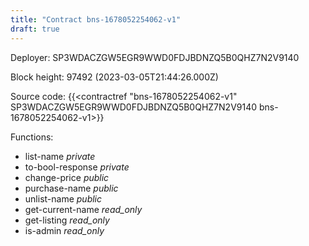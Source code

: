 ```yaml
---
title: "Contract bns-1678052254062-v1"
draft: true
---
```

Deployer: SP3WDACZGW5EGR9WWD0FDJBDNZQ5B0QHZ7N2V9140


 



Block height: 97492 (2023-03-05T21:44:26.000Z)

Source code: {{<contractref "bns-1678052254062-v1" SP3WDACZGW5EGR9WWD0FDJBDNZQ5B0QHZ7N2V9140 bns-1678052254062-v1>}}

Functions:

* list-name _private_
* to-bool-response _private_
* change-price _public_
* purchase-name _public_
* unlist-name _public_
* get-current-name _read_only_
* get-listing _read_only_
* is-admin _read_only_
